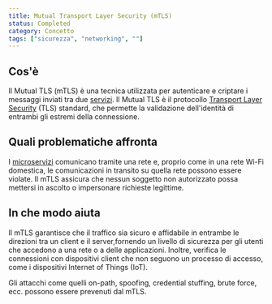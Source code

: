 ```yaml
---
title: Mutual Transport Layer Security (mTLS)
status: Completed
category: Concetto
tags: ["sicurezza", "networking", ""]
---
```


## Cos'è

Il Mutual TLS (mTLS) è una tecnica utilizzata per autenticare e criptare i messaggi inviati tra due [servizi](/it/service/).
Il Mutual TLS è il protocollo [Transport Layer Security](/it/transport-layer-security/) (TLS) standard,
che permette la validazione dell'identità di entrambi gli estremi della connessione.


## Quali problematiche affronta

I [microservizi](/it/microservices-architecture/) comunicano tramite una rete e,
proprio come in una rete Wi-Fi domestica, le comunicazioni in transito su quella rete possono essere violate.
Il mTLS assicura che nessun soggetto non autorizzato possa mettersi in ascolto o impersonare richieste legittime.

## In che modo aiuta

Il mTLS garantisce che il traffico sia sicuro e affidabile in entrambe le direzioni tra un client e il server,fornendo un livello di sicurezza per gli utenti che accedono a una rete o a delle applicazioni.
Inoltre, verifica le connessioni con dispositivi client che non seguono un processo di accesso, come i dispositivi Internet of Things (IoT).

Gli attacchi come quelli on-path, spoofing, credential stuffing, brute force, ecc. possono essere prevenuti dal mTLS.
